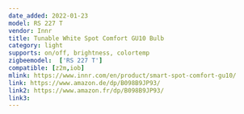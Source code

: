 ```yaml
---
date_added: 2022-01-23
model: RS 227 T
vendor: Innr
title: Tunable White Spot Comfort GU10 Bulb 
category: light
supports: on/off, brightness, colortemp
zigbeemodel:  ['RS 227 T']
compatible: [z2m,iob]
mlink: https://www.innr.com/en/product/smart-spot-comfort-gu10/
link: https://www.amazon.de/dp/B098B9JP93/
link2: https://www.amazon.fr/dp/B098B9JP93/
link3: 
---
```

